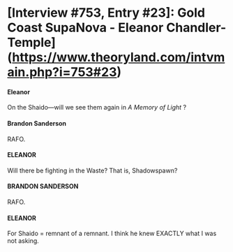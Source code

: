 # [Interview #753, Entry #23]: Gold Coast SupaNova - Eleanor Chandler-Temple](https://www.theoryland.com/intvmain.php?i=753#23)

#### Eleanor

On the Shaido—will we see them again in
*A Memory of Light*
?

#### Brandon Sanderson

RAFO.

#### ELEANOR

Will there be fighting in the Waste? That is, Shadowspawn?

#### BRANDON SANDERSON

RAFO.

#### ELEANOR

For Shaido = remnant of a remnant. I think he knew EXACTLY what I was not asking.

